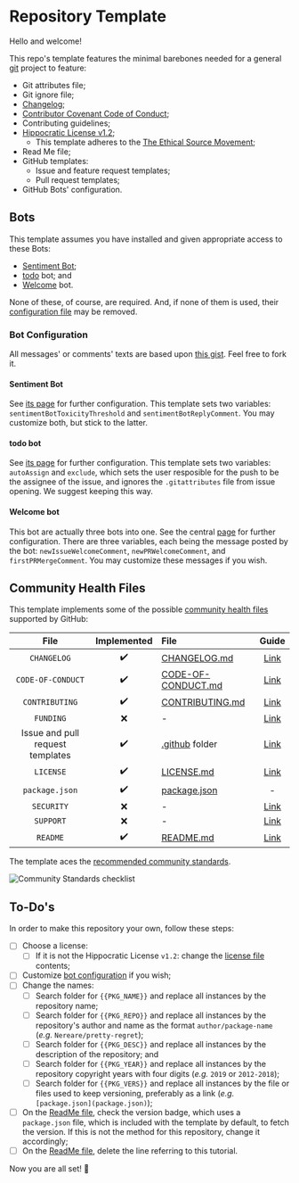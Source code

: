 # Repository Template

Hello and welcome!

This repo's template features the minimal barebones needed for a general [git](https://git-scm.com/) project to feature:

* Git attributes file;
* Git ignore file;
* [Changelog](https://keepachangelog.com/en/1.0.0/);
* [Contributor Covenant Code of Conduct](https://www.contributor-covenant.org/version/1/4/code-of-conduct.html);
* Contributing guidelines;
* [Hippocratic License v1.2](https://firstdonoharm.dev/);
  - This template adheres to the [The Ethical Source Movement](https://ethicalsource.dev/);
* Read Me file;
* GitHub templates:
  - Issue and feature request templates;
  - Pull request templates;
* GitHub Bots' configuration.

## Bots

This template assumes you have installed and given appropriate access to these Bots:

* [Sentiment Bot](https://probot.github.io/apps/sentiment-bot/);
* [todo](https://probot.github.io/apps/todo/) bot; and
* [Welcome](https://probot.github.io/apps/welcome/) bot.

None of these, of course, are required. And, if none of them is used, their [configuration file](.github/config.yml) may be removed.

### Bot Configuration

All messages' or comments' texts are based upon [this gist](https://gist.github.com/Nereare/b976e4d9d9832f4a3541417777ad85aa). Feel free to fork it.

#### Sentiment Bot

See [its page](https://probot.github.io/apps/sentiment-bot/) for further configuration. This template sets two variables: `sentimentBotToxicityThreshold` and `sentimentBotReplyComment`. You may customize both, but stick to the latter.

#### todo bot

See [its page](https://probot.github.io/apps/todo/) for further configuration. This template sets two variables: `autoAssign` and `exclude`, which sets the user resposible for the push to be the assignee of the issue, and ignores the `.gitattributes` file from issue opening. We suggest keeping this way.

#### Welcome bot

This bot are actually three bots into one. See the central [page](https://probot.github.io/apps/welcome/) for further configuration. There are three variables, each being the message posted by the bot: `newIssueWelcomeComment`, `newPRWelcomeComment`, and `firstPRMergeComment`. You may customize these messages if you wish.

## Community Health Files

This template implements some of the possible [community health files](https://help.github.com/en/articles/creating-a-default-community-health-file-for-your-organization) supported by GitHub:

| File                             | Implemented        | File                                     | Guide |
|:--------------------------------:|:------------------:|:-----------------------------------------|:-----:|
| `CHANGELOG`                      | :heavy_check_mark: | [CHANGELOG.md](CHANGELOG.md)             | [Link](https://keepachangelog.com/) |
| `CODE-OF-CONDUCT`                | :heavy_check_mark: | [CODE-OF-CONDUCT.md](CODE-OF-CONDUCT.md) | [Link](https://help.github.com/en/articles/adding-a-code-of-conduct-to-your-project/) |
| `CONTRIBUTING`                   | :heavy_check_mark: | [CONTRIBUTING.md](CONTRIBUTING.md)       | [Link](https://help.github.com/en/articles/setting-guidelines-for-repository-contributors/) |
| `FUNDING`                        | :x:                | -                                        | [Link](https://help.github.com/en/articles/displaying-a-sponsor-button-in-your-repository) |
| Issue and pull request templates | :heavy_check_mark: | [.github](.github) folder                | [Link](https://help.github.com/en/articles/about-issue-and-pull-request-templates/) |
| `LICENSE`                        | :heavy_check_mark: | [LICENSE.md](LICENSE.md)                 | [Link](https://choosealicense.com/) |
| `package.json`                   | :heavy_check_mark: | [package.json](package.json)             | - |
| `SECURITY`                       | :x:                | -                                        | [Link](https://help.github.com/en/articles/adding-a-security-policy-to-your-repository) |
| `SUPPORT`                        | :x:                | -                                        | [Link](https://help.github.com/en/articles/adding-support-resources-to-your-project/) |
| `README`                         | :heavy_check_mark: | [README.md](README.md)                   | [Link](https://help.github.com/en/articles/about-readmes) |

The template aces the [recommended community standards](https://opensource.guide/).

![Community Standards checklist](https://i.imgur.com/4pvOp7e.jpg)

## To-Do's

In order to make this repository your own, follow these steps:

- [ ] Choose a license:
  - [ ] If it is not the Hippocratic License `v1.2`: change the [license file](LICENSE.md) contents;
- [ ] Customize [bot configuration](.github/config.yml) if you wish;
- [ ] Change the names:
  - [ ] Search folder for `{{PKG_NAME}}` and replace all instances by the repository name;
  - [ ] Search folder for `{{PKG_REPO}}` and replace all instances by the repository's author and name as the format `author/package-name` (*e.g.* `Nereare/pretty-regret`);
  - [ ] Search folder for `{{PKG_DESC}}` and replace all instances by the description of the repository; and
  - [ ] Search folder for `{{PKG_YEAR}}` and replace all instances by the repository copyright years with four digits (*e.g.* `2019` or `2012-2018`);
  - [ ] Search folder for `{{PKG_VERS}}` and replace all instances by the file or files used to keep versioning, preferably as a link (*e.g.* `[package.json](package.json)`);
- [ ] On the [ReadMe file](README.md), check the version badge, which uses a `package.json` file, which is included with the template by default, to fetch the version. If this is not the method for this repository, change it accordingly;
- [ ] On the [ReadMe file](README.md), delete the line referring to this tutorial.

Now you are all set! :tada:

<!--
TODO Delete the template instructions
BODY Once you have set up the repository from the template, delete the template's [guide file](DELETE_ME.md).
-->

